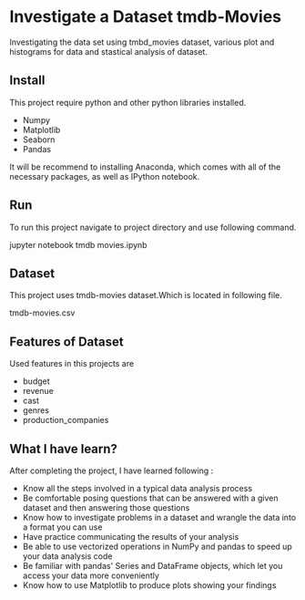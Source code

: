 # Investigate a Dataset tmdb-Movies
Investigating the data set using tmbd_movies dataset, various plot and histograms for data and stastical analysis of dataset.

## Install

This project require python and other python libraries installed.

- Numpy
- Matplotlib
- Seaborn
- Pandas

It will be recommend to installing Anaconda, which comes with all of the necessary packages, as well as IPython notebook.

## Run

To run this project navigate to project directory and use following command.

jupyter notebook tmdb movies.ipynb

## Dataset

This project uses tmdb-movies dataset.Which is located in following file.

tmdb-movies.csv

## Features of Dataset

Used features in this projects are

- budget
- revenue
- cast
- genres
- production_companies

## What I have learn?

After completing the project, I have learned following :

- Know all the steps involved in a typical data analysis process
- Be comfortable posing questions that can be answered with a given dataset and then answering those questions
- Know how to investigate problems in a dataset and wrangle the data into a format you can use
- Have practice communicating the results of your analysis
- Be able to use vectorized operations in NumPy and pandas to speed up your data analysis code
- Be familiar with pandas' Series and DataFrame objects, which let you access your data more conveniently
- Know how to use Matplotlib to produce plots showing your findings
